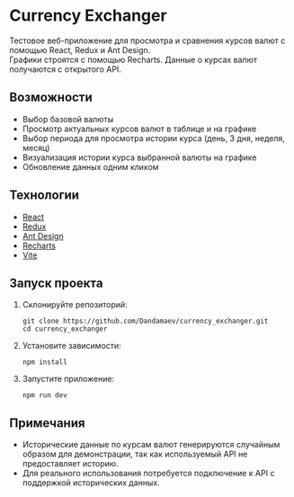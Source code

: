 # Currency Exchanger

Тестовое веб-приложение для просмотра и сравнения курсов валют с помощью React, Redux и Ant Design.  
Графики строятся с помощью Recharts. Данные о курсах валют получаются с открытого API.

## Возможности

- Выбор базовой валюты
- Просмотр актуальных курсов валют в таблице и на графике
- Выбор периода для просмотра истории курса (день, 3 дня, неделя, месяц)
- Визуализация истории курса выбранной валюты на графике
- Обновление данных одним кликом

## Технологии

- [React](https://react.dev/)
- [Redux](https://redux.js.org/)
- [Ant Design](https://ant.design/)
- [Recharts](https://recharts.org/)
- [Vite](https://vitejs.dev/)

## Запуск проекта

1. Склонируйте репозиторий:
   ```
   git clone https://github.com/Dandamaev/currency_exchanger.git
   cd currency_exchanger
   ```
2. Установите зависимости:
   ```
   npm install
   ```
3. Запустите приложение:
   ```
   npm run dev
   ```

## Примечания

- Исторические данные по курсам валют генерируются случайным образом для демонстрации, так как используемый API не предоставляет историю.
- Для реального использования потребуется подключение к API с поддержкой исторических данных.
